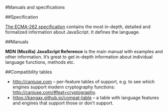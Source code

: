 #Manuals and specifications

##Specification

[The ECMA-262 specification](https://www.ecma-international.org/publications/standards/Ecma-262.htm) contains the most in-depth, detailed and formalized information about JavaScript. It defines the language.

##Manuals

**MDN (Mozilla) JavaScript Reference** is the main manual with examples and other information. It’s great to get in-depth information about individual language functions, methods etc.

##Compatibility tables

- http://caniuse.com – per-feature tables of support, e.g. to see which engines support modern cryptography functions: http://caniuse.com/#feat=cryptography.
- https://kangax.github.io/compat-table – a table with language features and engines that support those or don’t support.